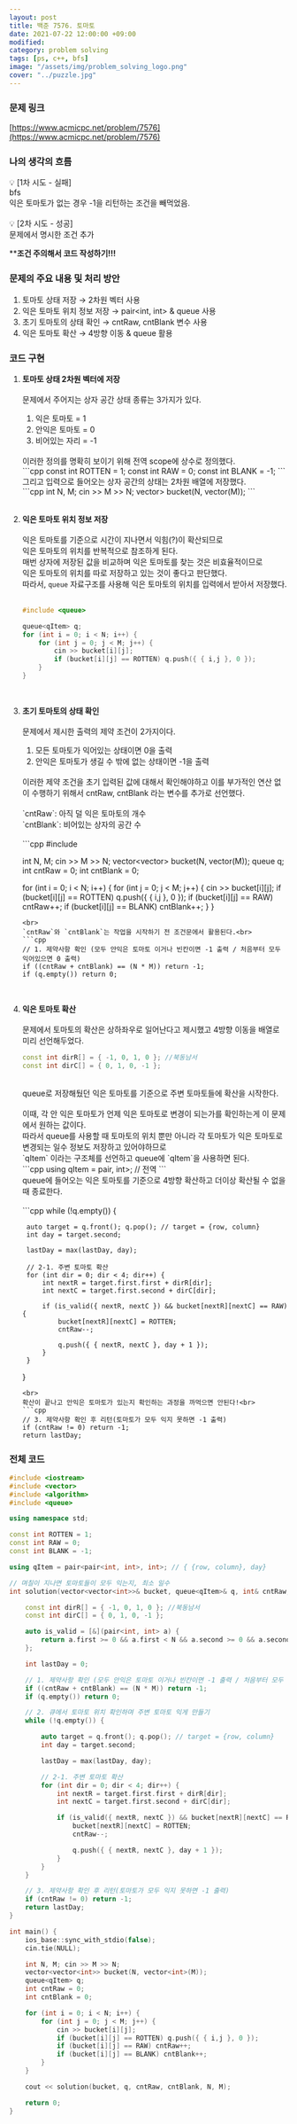 ```yaml
---
layout: post
title: 백준 7576. 토마토
date: 2021-07-22 12:00:00 +09:00
modified: 
category: problem solving
tags: [ps, c++, bfs]
image: "/assets/img/problem_solving_logo.png"
cover: "../puzzle.jpg"
---
```


### 문제 링크
[https://www.acmicpc.net/problem/7576](https://www.acmicpc.net/problem/7576)

### 나의 생각의 흐름
💡 [1차 시도 - 실패]<br> 
    bfs<br>
    익은 토마토가 없는 경우 -1을 리턴하는 조건을 빼먹었음.<br>
<br>
💡 [2차 시도 - 성공]<br> 
    문제에서 명시한 조건 추가<br>

****조건 주의해서 코드 작성하기!!!**

### 문제의 주요 내용 및 처리 방안
1. 토마토 상태 저장 → 2차원 벡터 사용<br>
1. 익은 토마토 위치 정보 저장 → pair<int, int> & queue 사용<br>
1. 초기 토마토의 상태 확인 → cntRaw, cntBlank 변수 사용<br>
1. 익은 토마토 확산 → 4방향 이동 & queue 활용<br>

### 코드 구현 
1. **토마토 상태 2차원 벡터에 저장**<br>
    <br>
    문제에서 주어지는 상자 공간 상태 종류는 3가지가 있다.<br>
    1) 익은 토마토 = 1<br>
    2) 안익은 토마토 = 0<br>
    3) 비어있는 자리 = -1<br>
    <br>
    이러한 정의를 명확히 보이기 위해 전역 scope에 상수로 정의했다.<br>
    ```cpp
    const int ROTTEN = 1;
    const int RAW = 0;
    const int BLANK = -1;
    ```
    <br>
    그리고 입력으로 들어오는 상자 공간의 상태는 2차원 배열에 저장했다.<br>
    ```cpp
    int N, M; cin >> M >> N;
	vector<vector<int>> bucket(N, vector<int>(M));
    ```
    <br>
    <br>
1. **익은 토마토 위치 정보 저장**<br>
    <br>
    익은 토마토를 기준으로 시간이 지나면서 익힘(?)이 확산되므로<br>
    익은 토마토의 위치를 반복적으로 참조하게 된다.<br>
    매번 상자에 저장된 값을 비교하며 익은 토마토를 찾는 것은 비효율적이므로<br>
    익은 토마토의 위치를 따로 저장하고 있는 것이 좋다고 판단했다.<br>
    따라서, `queue` 자료구조를 사용해 익은 토마토의 위치를 입력에서 받아서 저장했다.<br>
    <br>
    ```cpp
    #include <queue>

    queue<qItem> q;
    for (int i = 0; i < N; i++) {
		for (int j = 0; j < M; j++) {
			cin >> bucket[i][j];
			if (bucket[i][j] == ROTTEN) q.push({ { i,j }, 0 });
        }
    }
    ```
    <br>
1. **초기 토마토의 상태 확인**<br>
    <br>
    문제에서 제시한 출력의 제약 조건이 2가지이다.<br>
    1) 모든 토마토가 익어있는 상태이면 0을 출력<br>
    2) 안익은 토마토가 생길 수 밖에 없는 상태이면 -1을 출력<br>
    <br>
    이러한 제약 조건을 초기 입력된 값에 대해서 확인해야하고 이를 부가적인 연산 없이 수행하기 위해서 cntRaw, cntBlank 라는 변수를 추가로 선언했다.<br>
    <br>
    `cntRaw`: 아직 덜 익은 토마토의 개수<br>
    `cntBlank`: 비어있는 상자의 공간 수<br>
    <br>
    ```cpp
    #include <queue>

	int N, M; cin >> M >> N;
	vector<vector<int>> bucket(N, vector<int>(M));
	queue<qItem> q;
	int cntRaw = 0;
	int cntBlank = 0;

	for (int i = 0; i < N; i++) {
		for (int j = 0; j < M; j++) {
			cin >> bucket[i][j];
			if (bucket[i][j] == ROTTEN) q.push({ { i,j }, 0 });
			if (bucket[i][j] == RAW) cntRaw++;
			if (bucket[i][j] == BLANK) cntBlank++;
		}
	}
    ```
    <br>
    `cntRaw`와 `cntBlank`는 작업을 시작하기 전 조건문에서 활용된다.<br>
    ```cpp
    // 1. 제약사항 확인 (모두 안익은 토마토 이거나 빈칸이면 -1 출력 / 처음부터 모두 익어있으면 0 출력)
	if ((cntRaw + cntBlank) == (N * M)) return -1;
	if (q.empty()) return 0;
    ```
    <br>
1. **익은 토마토 확산**<br>
    <br>
    문제에서 토마토의 확산은 상하좌우로 일어난다고 제시했고 4방향 이동을 배열로 미리 선언해두었다.<br>
    ```cpp
    const int dirR[] = { -1, 0, 1, 0 }; //북동남서
	const int dirC[] = { 0, 1, 0, -1 };
    ```
    <br>
    queue로 저장해뒀던 익은 토마토를 기준으로 주변 토마토들에 확산을 시작한다.<br>
    <br>
    이때, 각 안 익은 토마토가 언제 익은 토마토로 변경이 되는가를 확인하는게 이 문제에서 원하는 값이다.<br>
    따라서 queue를 사용할 때 토마토의 위치 뿐만 아니라 각 토마토가 익은 토마토로 변경되는 일수 정보도 저장하고 있어야하므로<br>
    `qItem` 이라는 구조체를 선언하고 queue에 `qItem`을 사용하면 된다.<br>
    ```cpp
    using qItem = pair<pair<int, int>, int>; // 전역
    ```
    <br>
    queue에 들어오는 익은 토마토를 기준으로 4방향 확산하고 더이상 확산될 수 없을 때 종료한다.<br>
    <br>
    ```cpp
    while (!q.empty()) {

		auto target = q.front(); q.pop(); // target = {row, column}
		int day = target.second;

		lastDay = max(lastDay, day);

		// 2-1. 주변 토마토 확산
		for (int dir = 0; dir < 4; dir++) {
			int nextR = target.first.first + dirR[dir];
			int nextC = target.first.second + dirC[dir];

			if (is_valid({ nextR, nextC }) && bucket[nextR][nextC] == RAW) {
				bucket[nextR][nextC] = ROTTEN;
				cntRaw--;

				q.push({ { nextR, nextC }, day + 1 });
			}
		}
	}
    ```
    <br>
    확산이 끝나고 안익은 토마토가 있는지 확인하는 과정을 까먹으면 안된다!<br>
    ```cpp
    // 3. 제약사항 확인 후 리턴(토마토가 모두 익지 못하면 -1 출력)
	if (cntRaw != 0) return -1;
	return lastDay;
    ```

    
### 전체 코드
```cpp
#include <iostream>
#include <vector>
#include <algorithm>
#include <queue>

using namespace std;

const int ROTTEN = 1;
const int RAW = 0;
const int BLANK = -1;

using qItem = pair<pair<int, int>, int>; // { {row, column}, day}

// 며칠이 지나면 토마토들이 모두 익는지, 최소 일수
int solution(vector<vector<int>>& bucket, queue<qItem>& q, int& cntRaw, int& cntBlank, int& N, int& M) {

	const int dirR[] = { -1, 0, 1, 0 }; //북동남서
	const int dirC[] = { 0, 1, 0, -1 };

	auto is_valid = [&](pair<int, int> a) {
		return a.first >= 0 && a.first < N && a.second >= 0 && a.second < M;
	};

	int lastDay = 0;

	// 1. 제약사항 확인 (모두 안익은 토마토 이거나 빈칸이면 -1 출력 / 처음부터 모두 익어있으면 0 출력)
	if ((cntRaw + cntBlank) == (N * M)) return -1;
	if (q.empty()) return 0;

	// 2. 큐에서 토마토 위치 확인하며 주변 토마토 익게 만들기
	while (!q.empty()) {

		auto target = q.front(); q.pop(); // target = {row, column}
		int day = target.second;

		lastDay = max(lastDay, day);

		// 2-1. 주변 토마토 확산
		for (int dir = 0; dir < 4; dir++) {
			int nextR = target.first.first + dirR[dir];
			int nextC = target.first.second + dirC[dir];

			if (is_valid({ nextR, nextC }) && bucket[nextR][nextC] == RAW) {
				bucket[nextR][nextC] = ROTTEN;
				cntRaw--;

				q.push({ { nextR, nextC }, day + 1 });
			}
		}
	}

	// 3. 제약사항 확인 후 리턴(토마토가 모두 익지 못하면 -1 출력)
	if (cntRaw != 0) return -1;
	return lastDay;
}

int main() {
	ios_base::sync_with_stdio(false);
	cin.tie(NULL);

	int N, M; cin >> M >> N;
	vector<vector<int>> bucket(N, vector<int>(M));
	queue<qItem> q;
	int cntRaw = 0;
	int cntBlank = 0;

	for (int i = 0; i < N; i++) {
		for (int j = 0; j < M; j++) {
			cin >> bucket[i][j];
			if (bucket[i][j] == ROTTEN) q.push({ { i,j }, 0 });
			if (bucket[i][j] == RAW) cntRaw++;
			if (bucket[i][j] == BLANK) cntBlank++;
		}
	}

	cout << solution(bucket, q, cntRaw, cntBlank, N, M);

	return 0;
}
```


